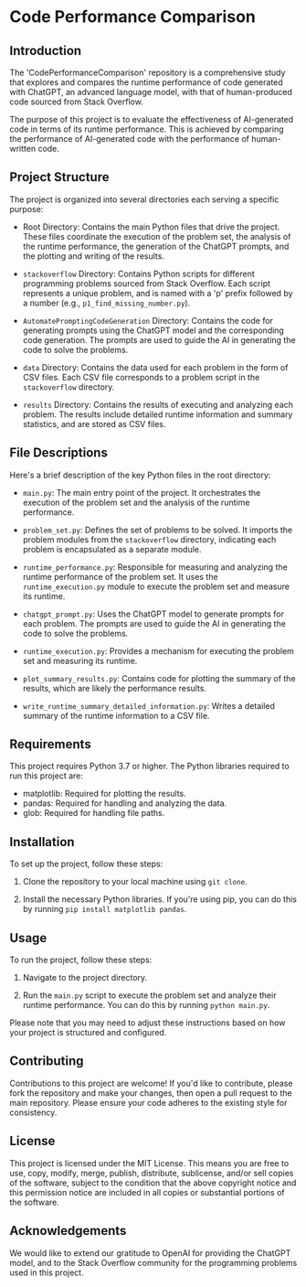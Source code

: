 # Code Performance Comparison

## Introduction

The 'CodePerformanceComparison' repository is a comprehensive study that explores and compares the runtime performance of code generated with ChatGPT, an advanced language model, with that of human-produced code sourced from Stack Overflow.

The purpose of this project is to evaluate the effectiveness of AI-generated code in terms of its runtime performance. This is achieved by comparing the performance of AI-generated code with the performance of human-written code.

## Project Structure

The project is organized into several directories each serving a specific purpose:

- Root Directory: Contains the main Python files that drive the project. These files coordinate the execution of the problem set, the analysis of the runtime performance, the generation of the ChatGPT prompts, and the plotting and writing of the results.

- `stackoverflow` Directory: Contains Python scripts for different programming problems sourced from Stack Overflow. Each script represents a unique problem, and is named with a 'p' prefix followed by a number (e.g., `p1_find_missing_number.py`).

- `AutomatePromptingCodeGeneration` Directory: Contains the code for generating prompts using the ChatGPT model and the corresponding code generation. The prompts are used to guide the AI in generating the code to solve the problems.

- `data` Directory: Contains the data used for each problem in the form of CSV files. Each CSV file corresponds to a problem script in the `stackoverflow` directory.

- `results` Directory: Contains the results of executing and analyzing each problem. The results include detailed runtime information and summary statistics, and are stored as CSV files.

## File Descriptions

Here's a brief description of the key Python files in the root directory:

- `main.py`: The main entry point of the project. It orchestrates the execution of the problem set and the analysis of the runtime performance.

- `problem_set.py`: Defines the set of problems to be solved. It imports the problem modules from the `stackoverflow` directory, indicating each problem is encapsulated as a separate module.

- `runtime_performance.py`: Responsible for measuring and analyzing the runtime performance of the problem set. It uses the `runtime_execution.py` module to execute the problem set and measure its runtime.

- `chatgpt_prompt.py`: Uses the ChatGPT model to generate prompts for each problem. The prompts are used to guide the AI in generating the code to solve the problems.

- `runtime_execution.py`: Provides a mechanism for executing the problem set and measuring its runtime.

- `plot_summary_results.py`: Contains code for plotting the summary of the results, which are likely the performance results.

- `write_runtime_summary_detailed_information.py`: Writes a detailed summary of the runtime information to a CSV file.

## Requirements

This project requires Python 3.7 or higher. The Python libraries required to run this project are:

- matplotlib: Required for plotting the results.
- pandas: Required for handling and analyzing the data.
- glob: Required for handling file paths.

## Installation

To set up the project, follow these steps:

1. Clone the repository to your local machine using `git clone`.

2. Install the necessary Python libraries. If you're using pip, you can do this by running `pip install matplotlib pandas`.

## Usage

To run the project, follow these steps:

1. Navigate to the project directory.

2. Run the `main.py` script to execute the problem set and analyze their runtime performance. You can do this by running `python main.py`.

Please note that you may need to adjust these instructions based on how your project is structured and configured.

## Contributing

Contributions to this project are welcome! If you'd like to contribute, please fork the repository and make your changes, then open a pull request to the main repository. Please ensure your code adheres to the existing style for consistency.

## License

This project is licensed under the MIT License. This means you are free to use, copy, modify, merge, publish, distribute, sublicense, and/or sell copies of the software, subject to the condition that the above copyright notice and this permission notice are included in all copies or substantial portions of the software.

## Acknowledgements

We would like to extend our gratitude to OpenAI for providing the ChatGPT model, and to the Stack Overflow community for the programming problems used in this project.
